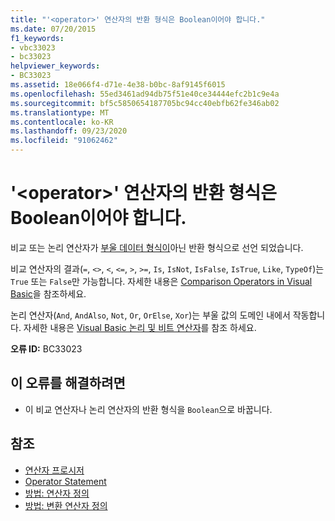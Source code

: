 ```yaml
---
title: "'<operator>' 연산자의 반환 형식은 Boolean이어야 합니다."
ms.date: 07/20/2015
f1_keywords:
- vbc33023
- bc33023
helpviewer_keywords:
- BC33023
ms.assetid: 18e066f4-d71e-4e38-b0bc-8af9145f6015
ms.openlocfilehash: 55ed3461ad94db75f51e40ce34444efc2b1c9e4a
ms.sourcegitcommit: bf5c5850654187705bc94cc40ebfb62fe346ab02
ms.translationtype: MT
ms.contentlocale: ko-KR
ms.lasthandoff: 09/23/2020
ms.locfileid: "91062462"
---
```

# <a name="operator-operator-must-have-a-return-type-of-boolean"></a>'\<operator>' 연산자의 반환 형식은 Boolean이어야 합니다.

비교 또는 논리 연산자가 [부울 데이터 형식이](../language-reference/data-types/boolean-data-type.md)아닌 반환 형식으로 선언 되었습니다.  
  
 비교 연산자의 결과(`=`, `<>`, `<`, `<=`, `>`, `>=`, `Is`, `IsNot`, `IsFalse`, `IsTrue`, `Like`, `TypeOf`)는 `True` 또는 `False`만 가능합니다. 자세한 내용은 [Comparison Operators in Visual Basic](../programming-guide/language-features/operators-and-expressions/comparison-operators.md)을 참조하세요.  
  
 논리 연산자(`And`, `AndAlso`, `Not`, `Or`, `OrElse`, `Xor`)는 부울 값의 도메인 내에서 작동합니다. 자세한 내용은 [Visual Basic 논리 및 비트 연산자](../programming-guide/language-features/operators-and-expressions/logical-and-bitwise-operators.md)를 참조 하세요.  
  
 **오류 ID:** BC33023  
  
## <a name="to-correct-this-error"></a>이 오류를 해결하려면  
  
- 이 비교 연산자나 논리 연산자의 반환 형식을 `Boolean`으로 바꿉니다.  
  
## <a name="see-also"></a>참조

- [연산자 프로시저](../programming-guide/language-features/procedures/operator-procedures.md)
- [Operator Statement](../language-reference/statements/operator-statement.md)
- [방법: 연산자 정의](../programming-guide/language-features/procedures/how-to-define-an-operator.md)
- [방법: 변환 연산자 정의](../programming-guide/language-features/procedures/how-to-define-a-conversion-operator.md)
